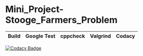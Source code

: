 # Mini_Project-Stooge_Farmers_Problem

|Build|Google Test|cppcheck|Valgrind|Codacy|
|:--:|:--:|:--:|:--:|:--:|





[![Codacy Badge](https://api.codacy.com/project/badge/Grade/e5c3250fd57349399d661cab9ee777d8)](https://app.codacy.com/gh/99002457/Mini_Project-Stooge_Farmers_Problem?utm_source=github.com&utm_medium=referral&utm_content=99002457/Mini_Project-Stooge_Farmers_Problem&utm_campaign=Badge_Grade)

